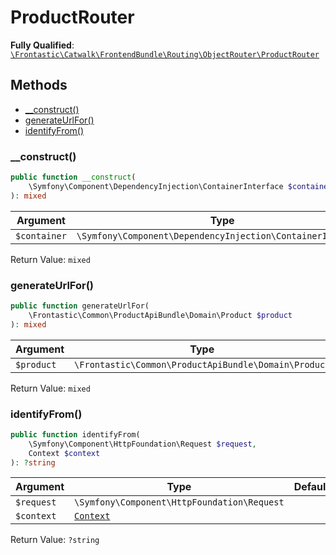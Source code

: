 #  ProductRouter

**Fully Qualified**: [`\Frontastic\Catwalk\FrontendBundle\Routing\ObjectRouter\ProductRouter`](../../../../../src/php/FrontendBundle/Routing/ObjectRouter/ProductRouter.php)

## Methods

* [__construct()](#__construct)
* [generateUrlFor()](#generateurlfor)
* [identifyFrom()](#identifyfrom)

### __construct()

```php
public function __construct(
    \Symfony\Component\DependencyInjection\ContainerInterface $container
): mixed
```

Argument|Type|Default|Description
--------|----|-------|-----------
`$container`|`\Symfony\Component\DependencyInjection\ContainerInterface`||

Return Value: `mixed`

### generateUrlFor()

```php
public function generateUrlFor(
    \Frontastic\Common\ProductApiBundle\Domain\Product $product
): mixed
```

Argument|Type|Default|Description
--------|----|-------|-----------
`$product`|`\Frontastic\Common\ProductApiBundle\Domain\Product`||

Return Value: `mixed`

### identifyFrom()

```php
public function identifyFrom(
    \Symfony\Component\HttpFoundation\Request $request,
    Context $context
): ?string
```

Argument|Type|Default|Description
--------|----|-------|-----------
`$request`|`\Symfony\Component\HttpFoundation\Request`||
`$context`|[`Context`](../../../ApiCoreBundle/Domain/Context.md)||

Return Value: `?string`

